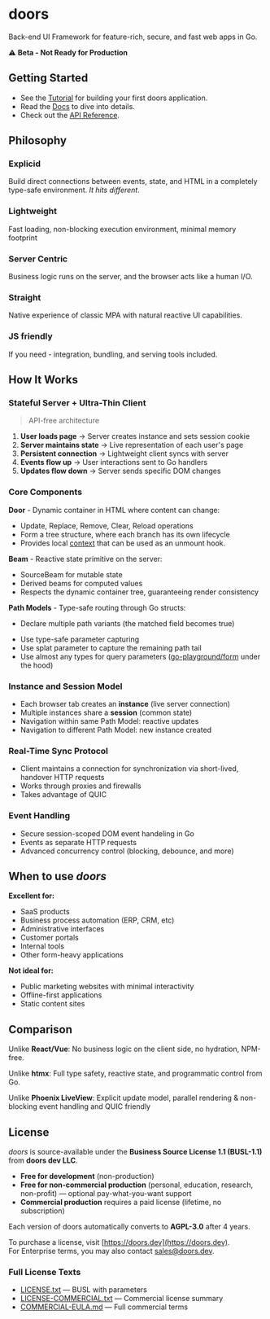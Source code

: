 # doors

Back-end UI Framework for feature-rich, secure, and fast web apps in Go.

⚠️ **Beta - Not Ready for Production**

## Getting Started

* See the [Tutorial](https://doors.dev/tutorial/) for building your first doors application.
* Read the [Docs](https://doors.dev/docs/) to dive into details.
* Check out the [API Reference](https://docs.doors.dev).

## Philosophy 

### Explicid
Build direct connections between events, state, and HTML in a completely type-safe environment. *It hits different*.

### Lightweight 
Fast loading, non-blocking execution environment, minimal memory footprint

### Server Centric
Business logic runs on the server, and the browser acts like a human I/O. 

### Straight
Native experience of classic MPA with natural reactive UI capabilities.

### JS friendly
If you need - integration, bundling, and serving tools included.

## How It Works

### Stateful Server + Ultra-Thin Client

> API-free architecture

1. **User loads page** → Server creates instance and sets session cookie
2. **Server maintains state** → Live representation of each user's page
3. **Persistent connection** → Lightweight client syncs with server
4. **Events flow up** → User interactions sent to Go handlers
5. **Updates flow down** → Server sends specific DOM changes


### Core Components

**Door** - Dynamic container in HTML where content can change:

- Update, Replace, Remove, Clear, Reload operations
- Form a tree structure, where each branch has its own lifecycle
- Provides local [context](https://pkg.go.dev/context) that can be used as an unmount hook.

**Beam** - Reactive state primitive on the server:

- SourceBeam for mutable state
- Derived beams for computed values
- Respects the dynamic container tree, guaranteeing render consistency

**Path Models** - Type-safe routing through Go structs:

- Declare multiple path variants (the matched field becomes true)
* Use type-safe parameter capturing 
* Use splat parameter to capture the remaining path tail
* Use almost any types for query parameters ([go-playground/form](https://github.com/go-playground/form) under the hood)

### Instance and Session Model

- Each browser tab creates an **instance** (live server connection)
- Multiple instances share a **session** (common state)
- Navigation within same Path Model: reactive updates
- Navigation to different Path Model: new instance created

### Real-Time Sync Protocol

- Client maintains a connection for synchronization via short-lived, handover HTTP requests
- Works through proxies and firewalls
- Takes advantage of QUIC

### Event Handling
- Secure session-scoped DOM event handeling in Go 
- Events as separate HTTP requests
- Advanced concurrency control (blocking, debounce, and more)


## When to use *doors*

**Excellent for:**
- SaaS products
- Business process automation (ERP, CRM, etc)
- Administrative interfaces
- Customer portals
- Internal tools 
- Other form-heavy applications

**Not ideal for:**
- Public marketing websites with minimal interactivity
- Offline-first applications
- Static content sites

## Comparison

Unlike **React/Vue**: No business logic on the client side, no hydration, NPM-free.

Unlike **htmx**: Full type safety, reactive state, and programmatic control from Go.

Unlike **Phoenix LiveView**: Explicit update model, parallel rendering & non-blocking event handling and QUIC friendly

## License

*doors* is source-available under the **Business Source License 1.1 (BUSL-1.1)** from **doors dev LLC**.

- **Free for development** (non-production)  
- **Free for non-commercial production** (personal, education, research, non-profit) — optional pay-what-you-want support  
- **Commercial production** requires a paid license (lifetime, no subscription)

Each version of doors automatically converts to **AGPL-3.0** after 4 years.

To purchase a license, visit [https://doors.dev](https://doors.dev).  
For Enterprise terms, you may also contact [sales@doors.dev](mailto:sales@doors.dev).

### Full License Texts

- [LICENSE.txt](./LICENSE.txt) — BUSL with parameters  
- [LICENSE-COMMERCIAL.txt](./LICENSE-COMMERCIAL.txt) — Commercial license summary  
- [COMMERCIAL-EULA.md](./COMMERCIAL-EULA.md) — Full commercial terms  



